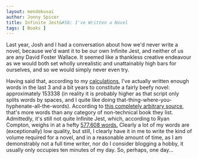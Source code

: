 ```yaml
---
layout: mendokusai
author: Jonny Spicer
title: Infinite Jest&#58; I've Written a Novel
tags: [ Books ]
---
```

Last year, Josh and I had a conversation about how we'd never write a novel, because we'd want it to
be our own Infinite Jest, and neither of us are any David Foster Wallace. It seemed like a thankless
creative endeavour as we would both set wholly unrealistic and unattainably high bars for ourselves,
and so we would simply never even try.

Having said that, according to my [calculations](https://github.com/jonnyspicer/jonnyspicer.github.io/blob/master/wordcount.py), I've actually written enough words in the last 3 and a bit years to
constitute a fairly beefy novel: approximately 153338 (in reality it is probably higher as that
script only splits words by spaces, and I quite like doing that-thing-where-you-hyphenate-all-the-words). According to [this completely arbitrary source](https://self-publishingschool.com/how-many-words-in-a-novel/), that's more words than any
category of non-technical book they list. Admittedly, it's still not quite Infinite Jest, which,
according to Ryan Compton, weighs in at a hefty [577,608 words.](http://ryancompton.net/2014/06/06/statistical-features-of-infinite-jest/) Clearly a lot of my words are (exceptionally) low quality,
but still, I clearly have it in me to write the kind of volume required for a novel, and in a
reasonable amount of time, as I am demonstrably not a full time writer, nor do I consider blogging
a hobby, it usually only occupies ten minutes of my day. So, perhaps, one day...

